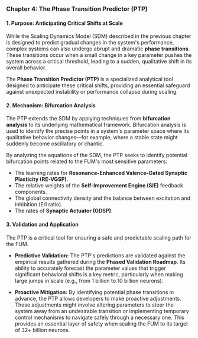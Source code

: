 ### Chapter 4: The Phase Transition Predictor (PTP)

#### **1. Purpose: Anticipating Critical Shifts at Scale**

While the Scaling Dynamics Model (SDM) described in the previous chapter is designed to predict gradual changes in the system's performance, complex systems can also undergo abrupt and dramatic **phase transitions**. These transitions occur when a small change in a key parameter pushes the system across a critical threshold, leading to a sudden, qualitative shift in its overall behavior.

The **Phase Transition Predictor (PTP)** is a specialized analytical tool designed to anticipate these critical shifts, providing an essential safeguard against unexpected instability or performance collapse during scaling.

#### **2. Mechanism: Bifurcation Analysis**

The PTP extends the SDM by applying techniques from **bifurcation analysis** to its underlying mathematical framework. Bifurcation analysis is used to identify the precise points in a system's parameter space where its qualitative behavior changes—for example, where a stable state might suddenly become oscillatory or chaotic.

By analyzing the equations of the SDM, the PTP seeks to identify potential bifurcation points related to the FUM's most sensitive parameters:

*   The learning rates for **Resonance-Enhanced Valence-Gated Synaptic Plasticity (RE-VGSP)**.
*   The relative weights of the **Self-Improvement Engine (SIE)** feedback components.
*   The global connectivity density and the balance between excitation and inhibition (E/I ratio).
*   The rates of **Synaptic Actuator (GDSP)**.

#### **3. Validation and Application**

The PTP is a critical tool for ensuring a safe and predictable scaling path for the FUM.

*   **Predictive Validation:** The PTP's predictions are validated against the empirical results gathered during the **Phased Validation Roadmap**. Its ability to accurately forecast the parameter values that trigger significant behavioral shifts is a key metric, particularly when making large jumps in scale (e.g., from 1 billion to 10 billion neurons).

*   **Proactive Mitigation:** By identifying potential phase transitions in advance, the PTP allows developers to make proactive adjustments. These adjustments might involve altering parameters to steer the system away from an undesirable transition or implementing temporary control mechanisms to navigate safely through a necessary one. This provides an essential layer of safety when scaling the FUM to its target of 32+ billion neurons.
